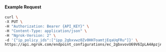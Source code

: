 <!-- Code generated for API Clients. DO NOT EDIT. -->

#### Example Request

```bash
curl \
-X PUT \
-H "Authorization: Bearer {API_KEY}" \
-H "Content-Type: application/json" \
-H "Ngrok-Version: 2" \
-d '{"ip_policy_ids":["ipp_2gbxvwz0Zv0HH7oamtjEqaUqFRu"]}' \
https://api.ngrok.com/endpoint_configurations/ec_2gbxvovU69V6IpLA4ApzjAmSeae/ip_policy
```
